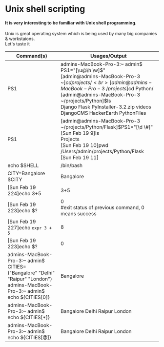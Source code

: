 # Unix shell scripting 
#### It is very interesting to be familiar with Unix shell programming.		
Unix is great operating system which is being used by many big companies & workstaions.		
Let's taste it

Command(s) | Usages/Output
---------- | -------------
PS1| admins-MacBook-Pro-3:~ admin$ PS1="[\u@\h \w]\$"<br>[admin@admins-MacBook-Pro-3 ~]$cd projects/<br>[admin@admins-MacBook-Pro-3 ~/projects]$cd Python/<br>[admin@admins-MacBook-Pro-3 ~/projects/Python]$ls<br>Django			Flask			PyInstaller-3.2.zip	videos<br>DjangoCMS		HackerEarth		PythonFiles<br>| DjangoRestFramework	PyInstaller-3.2		PythonHelpNotes<br>[admin@admins-MacBook-Pro-3 ~/projects/Python]$cd Flask/<br>[admin@admins-MacBook-Pro-3 ~/projects/Python/Flask]$ls <br>Projects<br> 
PS1 | [admin@admins-MacBook-Pro-3 ~/projects/Python/Flask]$PS1="[\d \\#]"<br>[Sun Feb 19 9]ls<br>Projects<br>[Sun Feb 19 10]pwd<br>/Users/admin/projects/Python/Flask<br>[Sun Feb 19 11]<br>
echo $SHELL | /bin/bash
CITY=Bangalore<br>$CITY | Bangalore
[Sun Feb 19 224]echo 3+5 | 3+5
[Sun Feb 19 223]echo $? | 0 <br>#exit status of previous command, 0 means success
[Sun Feb 19 227]echo `expr 3 + 5` | 8
[Sun Feb 19 223]echo $? | 0
admins-MacBook-Pro-3:~ admin$ CITIES=("Bangalore" "Delhi" "Raipur" "London")<br>admins-MacBook-Pro-3:~ admin$ echo ${CITIES[0]} | Bangalore
admins-MacBook-Pro-3:~ admin$ echo ${CITIES[*]} | Bangalore Delhi Raipur London
admins-MacBook-Pro-3:~ admin$ echo ${CITIES[@]} | Bangalore Delhi Raipur London

